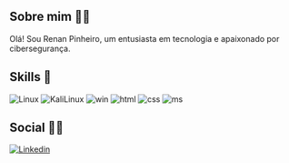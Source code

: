 ## Sobre mim 🧙🏻

Olá! Sou Renan Pinheiro, um entusiasta em tecnologia e apaixonado por cibersegurança.</br> 


## Skills 🔧

![Linux](https://img.shields.io/badge/Linux-FCC624?style=for-the-badge&logo=linux&logoColor=black)
![KaliLinux](https://img.shields.io/badge/Kali_Linux-557C94?style=for-the-badge&logo=kali-linux&logoColor=white)
![win](	https://img.shields.io/badge/Windows-0078D6?style=for-the-badge&logo=windows&logoColor=white)
![html](https://img.shields.io/badge/HTML5-E34F26?style=for-the-badge&logo=html5&logoColor=white)
![css](https://img.shields.io/badge/CSS3-1572B6?style=for-the-badge&logo=css3&logoColor=white)
![ms](https://img.shields.io/badge/Microsoft_Office-D83B01?style=for-the-badge&logo=microsoft-office&logoColor=white)

## Social 👨‍💻

[![Linkedin](https://img.shields.io/badge/LinkedIn-0077B5?style=for-the-badge&logo=linkedin&logoColor=white)](https://www.linkedin.com/in/renan-pinheiro-b0ab2a216/)



